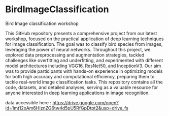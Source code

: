 # BirdImageClassification
Bird Image classification workshop

This GitHub repository presents a comprehensive project from our latest workshop, focused on the practical application of deep learning techniques for image classification. The goal was to classify bird species from images, leveraging the power of neural networks. Throughout this project, we explored data preprocessing and augmentation strategies, tackled challenges like overfitting and underfitting, and experimented with different model architectures including VGG16, ResNet50, and InceptionV3. Our aim was to provide participants with hands-on experience in optimizing models for both high accuracy and computational efficiency, preparing them to tackle real-world image classification tasks. This repository contains all the code, datasets, and detailed analyses, serving as a valuable resource for anyone interested in deep learning applications in image recognition.

data accessible here : https://drive.google.com/open?id=1mt12oAm6HIznZG6tw4d5pU5RfGpDtpt2&usp=drive_fs
